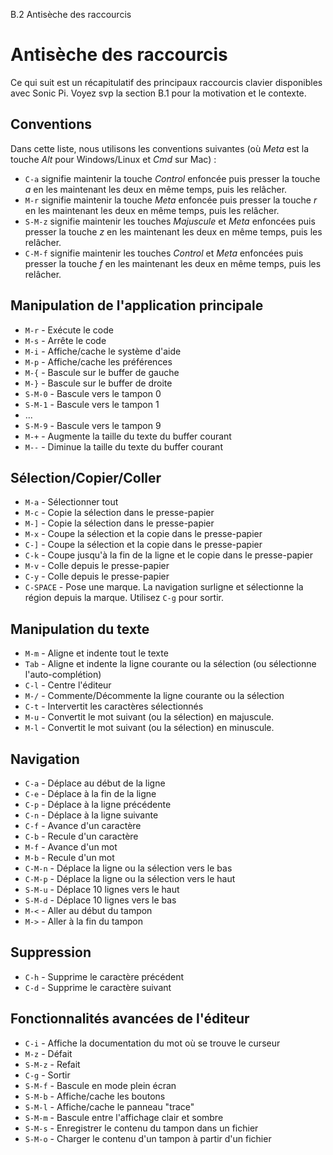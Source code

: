 B.2 Antisèche des raccourcis

# Antisèche des raccourcis

Ce qui suit est un récapitulatif des principaux raccourcis clavier disponibles avec Sonic Pi. Voyez svp la section B.1 pour la motivation et le contexte.

## Conventions

Dans cette liste, nous utilisons les conventions suivantes (où *Meta* est la touche *Alt* pour Windows/Linux et *Cmd* sur Mac) :

* `C-a` signifie maintenir la touche *Control* enfoncée puis presser la touche *a* en les maintenant les deux en même temps, puis les relâcher.
* `M-r` signifie maintenir la touche *Meta* enfoncée puis presser la touche *r* en les maintenant les deux en même temps, puis les relâcher.
* `S-M-z` signifie maintenir les touches *Majuscule* et *Meta* enfoncées puis presser la touche *z* en les maintenant les deux en même temps, puis les relâcher.
* `C-M-f` signifie maintenir les touches *Control* et *Meta* enfoncées puis presser la touche *f* en les maintenant les deux en même temps, puis les relâcher.

## Manipulation de l'application principale

* `M-r` - Exécute le code
* `M-s` - Arrête le code
* `M-i` - Affiche/cache le système d'aide
* `M-p` - Affiche/cache les préférences
* `M-{` - Bascule sur le buffer de gauche
* `M-}` - Bascule sur le buffer de droite
* `S-M-0` - Bascule vers le tampon 0
* `S-M-1` - Bascule vers le tampon 1
* ...
* `S-M-9` - Bascule vers le tampon 9
* `M-+` - Augmente la taille du texte du buffer courant
* `M--` - Diminue la taille du texte du buffer courant


## Sélection/Copier/Coller

* `M-a` - Sélectionner tout
* `M-c` - Copie la sélection dans le presse-papier
* `M-]` - Copie la sélection dans le presse-papier
* `M-x` - Coupe la sélection et la copie dans le presse-papier
* `C-]` - Coupe la sélection et la copie dans le presse-papier
* `C-k` - Coupe jusqu'à la fin de la ligne et le copie dans le presse-papier
* `M-v` - Colle depuis le presse-papier
* `C-y` - Colle depuis le presse-papier
* `C-SPACE` - Pose une marque. La navigation surligne et sélectionne la région depuis la marque. Utilisez `C-g` pour sortir.

## Manipulation du texte

* `M-m` - Aligne et indente tout le texte
* `Tab` - Aligne et indente la ligne courante ou la sélection (ou sélectionne l'auto-complétion)
* `C-l` - Centre l'éditeur
* `M-/` - Commente/Décommente la ligne courante ou la sélection
* `C-t` - Intervertit les caractères sélectionnés
* `M-u` - Convertit le mot suivant (ou la sélection) en majuscule.
* `M-l` - Convertit le mot suivant (ou la sélection) en minuscule.

## Navigation

* `C-a` - Déplace au début de la ligne
* `C-e` - Déplace à la fin de la ligne
* `C-p` - Déplace à la ligne précédente
* `C-n` - Déplace à la ligne suivante
* `C-f` - Avance d'un caractère
* `C-b` - Recule d'un caractère
* `M-f` - Avance d'un mot
* `M-b` - Recule d'un mot
* `C-M-n` - Déplace la ligne ou la sélection vers le bas
* `C-M-p` - Déplace la ligne ou la sélection vers le haut
* `S-M-u` - Déplace 10 lignes vers le haut
* `S-M-d` - Déplace 10 lignes vers le bas
* `M-<` - Aller au début du tampon
* `M->` - Aller à la fin du tampon

## Suppression

* `C-h` - Supprime le caractère précédent
* `C-d` - Supprime le caractère suivant

## Fonctionnalités avancées de l'éditeur

* `C-i` - Affiche la documentation du mot où se trouve le curseur
* `M-z` - Défait
* `S-M-z` - Refait
* `C-g` - Sortir
* `S-M-f` - Bascule en mode plein écran
* `S-M-b` - Affiche/cache les boutons
* `S-M-l` - Affiche/cache le panneau "trace"
* `S-M-m` - Bascule entre l'affichage clair et sombre
* `S-M-s` - Enregistrer le contenu du tampon dans un fichier
* `S-M-o` - Charger le contenu d'un tampon à partir d'un fichier
